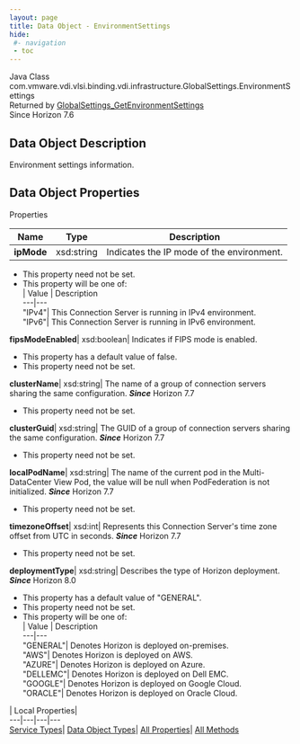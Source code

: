 ```yaml
---
layout: page
title: Data Object - EnvironmentSettings
hide:
 #- navigation
 - toc
---
```






Java Class
    com.vmware.vdi.vlsi.binding.vdi.infrastructure.GlobalSettings.EnvironmentSettings  
Returned by
     [GlobalSettings_GetEnvironmentSettings](vdi.infrastructure.GlobalSettings.md#getEnvironmentSettings)  
Since 
    Horizon 7.6

## Data Object Description 

Environment settings information. 

## Data Object Properties

Properties

Name |  Type |  Description   
---|---|---  
**ipMode**|  xsd:string|  Indicates the IP mode of the environment.   


 * This property need not be set.
  * This property will be one of:  
|  Value |  Description   
---|---  
"IPv4"| This Connection Server is running in IPv4 environment.  
"IPv6"| This Connection Server is running in IPv6 environment.  

  
**fipsModeEnabled**|  xsd:boolean|  Indicates if FIPS mode is enabled.   


  * This property has a default value of false.
 * This property need not be set.

  
**clusterName**|  xsd:string|  The name of a group of connection servers sharing the same configuration.  **_Since_** Horizon 7.7  


 * This property need not be set.

  
**clusterGuid**|  xsd:string|  The GUID of a group of connection servers sharing the same configuration.  **_Since_** Horizon 7.7  


 * This property need not be set.

  
**localPodName**|  xsd:string|  The name of the current pod in the Multi-DataCenter View Pod, the value will be null when PodFederation is not initialized.  **_Since_** Horizon 7.7  


 * This property need not be set.

  
**timezoneOffset**|  xsd:int|  Represents this Connection Server's time zone offset from UTC in seconds.  **_Since_** Horizon 7.7  


 * This property need not be set.

  
**deploymentType**|  xsd:string|  Describes the type of Horizon deployment.  **_Since_** Horizon 8.0  


  * This property has a default value of "GENERAL".
 * This property need not be set.
  * This property will be one of:  
|  Value |  Description   
---|---  
"GENERAL"| Denotes Horizon is deployed on-premises.  
"AWS"| Denotes Horizon is deployed on AWS.  
"AZURE"| Denotes Horizon is deployed on Azure.  
"DELLEMC"| Denotes Horizon is deployed on Dell EMC.  
"GOOGLE"| Denotes Horizon is deployed on Google Cloud.  
"ORACLE"| Denotes Horizon is deployed on Oracle Cloud.  

  
  
  
 | Local Properties|   
---|---|---|---  
[Service Types](index-mo_types.md)| [Data Object Types](index-do_types.md)| [All Properties](index-properties.md)| [All Methods](index-methods.md)  
  
  

